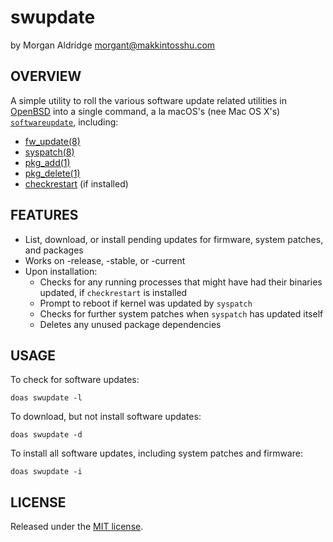 # swupdate
by Morgan Aldridge <morgant@makkintosshu.com>

## OVERVIEW

A simple utility to roll the various software update related utilities in [OpenBSD](https://www.openbsd.org/) into a single command, a la macOS's (nee Mac OS X's) [`softwareupdate`](https://ss64.com/osx/softwareupdate.html), including:

* [fw_update(8)](https://man.openbsd.org/fw_update)
* [syspatch(8)](https://man.openbsd.org/syspatch)
* [pkg_add(1)](https://man.openbsd.org/pkg_add)
* [pkg_delete(1)](https://man.openbsd.org/pkg_delete)
* [checkrestart](https://github.com/semarie/checkrestart) (if installed)

## FEATURES

* List, download, or install pending updates for firmware, system patches, and packages
* Works on -release, -stable, or -current
* Upon installation:
  * Checks for any running processes that might have had their binaries updated, if `checkrestart` is installed
  * Prompt to reboot if kernel was updated by `syspatch`
  * Checks for further system patches when `syspatch` has updated itself
  * Deletes any unused package dependencies

## USAGE

To check for software updates:

    doas swupdate -l

To download, but not install software updates:

    doas swupdate -d

To install all software updates, including system patches and firmware:

    doas swupdate -i

## LICENSE

Released under the [MIT license](LICENSE).
